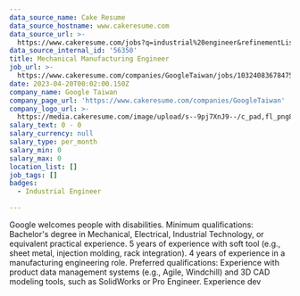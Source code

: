 ```yaml
---
data_source_name: Cake Resume
data_source_hostname: www.cakeresume.com
data_source_url: >-
  https://www.cakeresume.com/jobs?q=industrial%20engineer&refinementList%5Blang_name%5D%5B0%5D=English&refinementList%5Bsalary_type%5D=per_year
data_source_internal_id: '56350'
title: Mechanical Manufacturing Engineer
job_url: >-
  https://www.cakeresume.com/companies/GoogleTaiwan/jobs/103240836784759494-mechanical-manufacturing-engineer
date: 2023-04-20T00:02:00.150Z
company_name: Google Taiwan
company_page_url: 'https://www.cakeresume.com/companies/GoogleTaiwan'
company_logo_url: >-
  https://media.cakeresume.com/image/upload/s--9pj7XnJ9--/c_pad,fl_png8,h_200,w_200/v1568707905/symvi9tbcfy1zxem1zul.png
salary_text: 0 - 0
salary_currency: null
salary_type: per_month
salary_min: 0
salary_max: 0
location_list: []
job_tags: []
badges:
  - Industrial Engineer

---
```


Google welcomes people with disabilities. Minimum qualifications: Bachelor's degree in Mechanical, Electrical, Industrial Technology, or equivalent practical experience. 5 years of experience with soft tool (e.g., sheet metal, injection molding, rack integration). 4 years of experience in a manufacturing engineering role. Preferred qualifications: Experience with product data management systems (e.g., Agile, Windchill) and 3D CAD modeling tools, such as SolidWorks or Pro Engineer. Experience dev